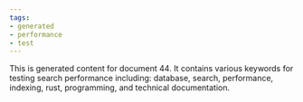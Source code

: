 ```yaml
---
tags:
- generated
- performance
- test
---
```

This is generated content for document 44. It contains various keywords for testing search performance including: database, search, performance, indexing, rust, programming, and technical documentation.